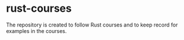 # rust-courses
The repository is created to follow Rust courses and to keep record for examples in the courses.

